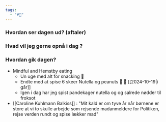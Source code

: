 ```yaml
---
tags:
  - "#📅"
---
```

### Hvordan ser dagen ud? (aftaler)


### Hvad vil jeg gerne opnå i dag ?


### Hvordan gik dagen?
- Mindful and Hemstby eating 
	- Un uge med alt for snacking 🤮 
	- Endte med at spise 6 skeer  Nutella og peanuts 🥜 🍫 [[2024-10-19|i går]] 
	- Igen i dag har jeg spist pandekager nutella og  og salrede nødder til  froksot
- [[Caroline Kuhlmann Balkiss]] : "Mit kald er om tyve år når børnene er store at vi to skulle arbejde som rejsende madanmeldere for Politiken, rejse verden rundt og spise lækker mad" 